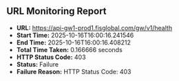 ## URL Monitoring Report

- **URL:** https://api-gw1-prod1.fisglobal.com/gw/v1/health
- **Start Time:** 2025-10-16T16:00:16.241546
- **End Time:** 2025-10-16T16:00:16.408212
- **Total Time Taken:** 0.166666 seconds
- **HTTP Status Code:** 403
- **Status:** Failure
- **Failure Reason:** HTTP Status Code: 403
